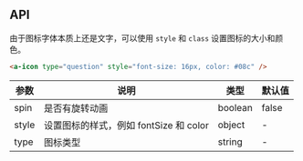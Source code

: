 
## API

由于图标字体本质上还是文字，可以使用 `style` 和 `class` 设置图标的大小和颜色。

````html
<a-icon type="question" style="font-size: 16px, color: #08c" />
````

| 参数 | 说明 | 类型 | 默认值 |
| --- | --- | --- | --- |
| spin | 是否有旋转动画 | boolean | false |
| style | 设置图标的样式，例如 fontSize 和 color | object | - |
| type | 图标类型 | string | - |
